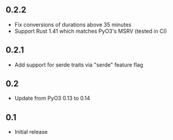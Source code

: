 ## 0.2.2

- Fix conversions of durations above 35 minutes
- Support Rust 1.41 which matches PyO3's MSRV (tested in CI)

## 0.2.1

- Add support for serde traits via "serde" feature flag

## 0.2

- Update from PyO3 0.13 to 0.14

## 0.1

- Initial release
